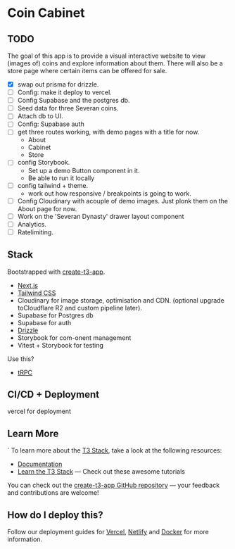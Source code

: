 # Coin Cabinet

## TODO

The goal of this app is to provide a visual interactive website to view (images of) coins and explore information about them. There will also be a store page where certain items can be offered for sale.

- [x] swap out prisma for drizzle.
- [ ] Config: make it deploy to vercel.
- [ ] Config Supabase and the postgres db.
- [ ] Seed data for three Severan coins.
- [ ] Attach db to UI.
- [ ] Config: Supabase auth
- [ ] get three routes working, with demo pages with a title for now.
  - About
  - Cabinet
  - Store
- [ ] config Storybook.
  - Set up a demo Button component in it.
  - Be able to run it locally
- [ ] config tailwind + theme.
  - work out how responsive / breakpoints is going to work.
- [ ] Config Cloudinary with acouple of demo images. Just plonk them on the About page for now.
- [ ] Work on the 'Severan Dynasty' drawer layout component
- [ ] Analytics.
- [ ] Ratelimiting.

## Stack

Bootstrapped with [create-t3-app](https://create.t3.gg/).

- [Next.js](https://nextjs.org)
- [Tailwind CSS](https://tailwindcss.com)
- Cloudinary for image storage, optimisation and CDN. (optional upgrade toCloudflare R2 and custom pipeline later).
- Supabase for Postgres db
- Supabase for auth
- [Drizzle](https://orm.drizzle.team)
- Storybook for com-onent management
- Vitest + Storybook for testing

Use this?

- [tRPC](https://trpc.io)

## CI/CD + Deployment

vercel for deployment

## Learn More

`
To learn more about the [T3 Stack](https://create.t3.gg/), take a look at the following resources:

- [Documentation](https://create.t3.gg/)
- [Learn the T3 Stack](https://create.t3.gg/en/faq#what-learning-resources-are-currently-available) — Check out these awesome tutorials

You can check out the [create-t3-app GitHub repository](https://github.com/t3-oss/create-t3-app) — your feedback and contributions are welcome!

## How do I deploy this?

Follow our deployment guides for [Vercel](https://create.t3.gg/en/deployment/vercel), [Netlify](https://create.t3.gg/en/deployment/netlify) and [Docker](https://create.t3.gg/en/deployment/docker) for more information.
